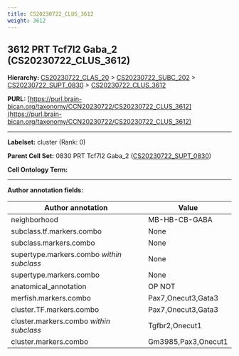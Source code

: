 ```yaml
---
title: CS20230722_CLUS_3612
weight: 3612
---
```

## 3612 PRT Tcf7l2 Gaba_2 (CS20230722_CLUS_3612)
<b>Hierarchy: </b>
[CS20230722_CLAS_20](../CS20230722_CLAS_20) >
[CS20230722_SUBC_202](../CS20230722_SUBC_202) >
[CS20230722_SUPT_0830](../CS20230722_SUPT_0830) >
[CS20230722_CLUS_3612](../CS20230722_CLUS_3612)

**PURL:** [https://purl.brain-bican.org/taxonomy/CCN20230722/CS20230722_CLUS_3612](https://purl.brain-bican.org/taxonomy/CCN20230722/CS20230722_CLUS_3612)

---


**Labelset:** cluster (Rank: 0)

**Parent Cell Set:** 0830 PRT Tcf7l2 Gaba_2 ([CS20230722_SUPT_0830](../CS20230722_SUPT_0830))



**Cell Ontology Term:** 

[MARKER GENES.]: #


---

[TRANSFERRED ANNOTATIONS.]: #


[AUTHOR ANNOTATION FIELDS.]: #


**Author annotation fields:**

| Author annotation | Value |
|-------------------|-------|
|neighborhood|MB-HB-CB-GABA|
|subclass.tf.markers.combo|None|
|subclass.markers.combo|None|
|supertype.markers.combo _within subclass_|None|
|supertype.markers.combo|None|
|anatomical_annotation|OP NOT|
|merfish.markers.combo|Pax7,Onecut3,Gata3|
|cluster.TF.markers.combo|Pax7,Onecut3,Gata3|
|cluster.markers.combo _within subclass_|Tgfbr2,Onecut1|
|cluster.markers.combo|Gm3985,Pax3,Onecut1|
